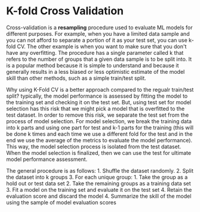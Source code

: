 # K-fold Cross Validation

Cross-validation is a **resampling** procedure used to evaluate ML models for different purposes. For example, when you have a limited data sample and you can not afford to separate a portion of it as your test set, you can use k-fold CV. The other example is when you want to make sure that you don't have any overfitting. 
The procedure has a single parameter called k that refers to the number of groups that a given data sample is to be split into. It is a popular method because it is simple to understand and because it generally results in a less biased or less optimistic estimate of the model skill than other methods, such as a simple train/test split.

Why using K-Fold CV is a better approach compared to the regualr train/test split? 
typically, the model performance is assessed by fitting the model to the training set and checking it on the test set. But, using test set for model selection has this risk that we might pick a model that is overfitted to the test dataset. In order to remove this risk, we separate the test set from the process of model selection. For model selection, we break the training data into k parts and using one part for test and k-1 parts for the training (this will be done k times and each time we use a different fold for the test and in the end we use the average of the metrics to evaluate the model performance). This way, the model selection process is isolated from the test dataset. When the model selection is finalized, then we can use the test for ultimate model performance assessment. 


The general procedure is as follows:
    1. Shuffle the dataset randomly.
    2. Split the dataset into k groups
    3. For each unique group:
        1. Take the group as a hold out or test data set
        2. Take the remaining groups as a training data set
        3. Fit a model on the training set and evaluate it on the test set
        4. Retain the evaluation score and discard the model
    4. Summarize the skill of the model using the sample of model evaluation scores
